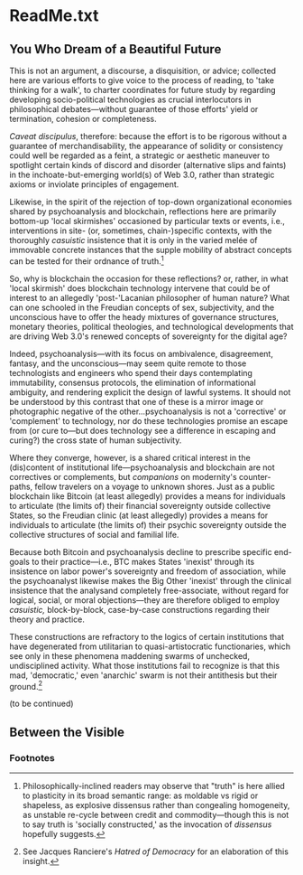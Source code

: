 # ReadMe.txt
## You Who Dream of a Beautiful Future

This is not an argument, a discourse, a disquisition, or advice; collected here are various efforts to give voice to the process of reading, to 'take thinking for a walk', to charter coordinates for future study by regarding developing socio-political technologies as crucial interlocutors in philosophical debates—without guarantee of those efforts' yield or termination, cohesion or completeness.

_Caveat discipulus_, therefore: because the effort is to be rigorous without a guarantee of merchandisability, the appearance of solidity or consistency could well be regarded as a feint, a strategic or aesthetic maneuver to spotlight certain kinds of discord and disorder (alternative slips and faints) in the inchoate-but-emerging world(s) of Web 3.0, rather than strategic axioms or inviolate principles of engagement.

Likewise, in the spirit of the rejection of top-down organizational economies shared by psychoanalysis and blockchain, reflections here are primarily bottom-up 'local skirmishes' occasioned by particular texts or events, i.e., interventions in site- (or, sometimes, chain-)specific contexts, with the thoroughly _casuistic_ insistence that it is only in the varied melée of immovable concrete instances that the supple mobility of abstract concepts can be tested for their ordnance of truth.[^1] 

[^1]: Philosophically-inclined readers may observe that "truth" is here allied to plasticity in its broad semantic range: as moldable vs rigid or shapeless, as explosive dissensus rather than congealing homogeneity, as unstable re-cycle between credit and commodity—though this is not to say truth is 'socially constructed,' as the invocation of _dissensus_ hopefully suggests.

So, why is blockchain the occasion for these reflections? or, rather, in what 'local skirmish' does blockchain technology intervene that could be of interest to an allegedly 'post-'Lacanian philosopher of human nature? What can one schooled in the Freudian concepts of sex, subjectivity, and the unconscious have to offer the heady mixtures of governance structures, monetary theories, political theologies, and technological developments that are driving Web 3.0's renewed concepts of sovereignty for the digital age?

Indeed, psychoanalysis—with its focus on ambivalence, disagreement, fantasy, and the unconscious—may seem quite remote to those technologists and engineers who spend their days contemplating immutability, consensus protocols, the elimination of informational ambiguity, and rendering explicit the design of lawful systems. It should not be understood by this contrast that one of these is a mirror image or photographic negative of the other...psychoanalysis is not a 'corrective' or 'complement' to technology, nor do these technologies promise an escape from (or cure to—but does technology see a difference in escaping and curing?) the cross state of human subjectivity.

Where they converge, however, is a shared critical interest in the (dis)content of institutional life—psychoanalysis and blockchain are not correctives or complements, but _companions_ on modernity's counter-paths, fellow travelers on a voyage to unknown shores. Just as a public blockchain like Bitcoin (at least allegedly) provides a means for individuals to articulate (the limits of) their financial sovereignty outside collective States, so the Freudian clinic (at least allegedly) provides a means for individuals to articulate (the limits of) their psychic sovereignty outside the collective structures of social and familial life. 

Because both Bitcoin and psychoanalysis decline to prescribe specific end-goals to their practice—i.e., BTC makes States 'inexist' through its insistence on labor power's sovereignty and freedom of association, while the psychoanalyst likewise makes the Big Other 'inexist' through the clinical insistence that the analysand completely free-associate, without regard for logical, social, or moral objections—they are therefore obliged to employ _casuistic,_ block-by-block, case-by-case constructions regarding their theory and practice. 

These constructions are refractory to the logics of certain institutions that have degenerated from utilitarian to quasi-artistocratic functionaries, which see only in these phenomena maddening swarms of unchecked, undisciplined activity. What those institutions fail to recognize is that this mad, 'democratic,' even 'anarchic' swarm is not their antithesis but their ground.[^2] 

[^2]: See Jacques Ranciere's _Hatred of Democracy_ for an elaboration of this insight.

(to be continued)

## Between the Visible

### Footnotes
